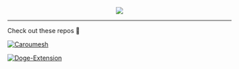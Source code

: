 <p align="center">
  <img src="https://media.giphy.com/media/Nx0rz3jtxtEre/giphy.gif"/>
</p>

---

Check out these repos 👀

[![Caroumesh](https://github-readme-stats.vercel.app/api/pin/?username=Adonis-Stavridis&repo=caroumesh&show_icons=true&theme=dark)](https://github.com/Adonis-Stavridis/caroumesh)

[![Doge-Extension](https://github-readme-stats.vercel.app/api/pin/?username=Adonis-Stavridis&repo=Doge-Extension&show_icons=true&theme=dark)](https://github.com/Adonis-Stavridis/Doge-Extension)
